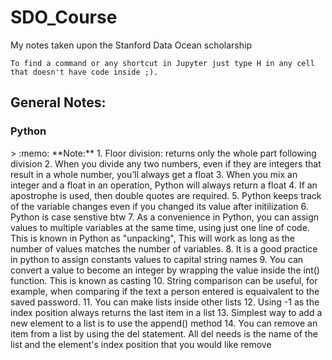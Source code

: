# SDO_Course
My notes taken upon the Stanford Data Ocean scholarship

`To find a command or any shortcut in Jupyter just type H in any cell that doesn't have code inside ;).`

## General Notes:
<h3>Python</h3>
> :memo: **Note:**
1. Floor division: returns only the whole part following division
2. When you divide any two numbers, even if they are integers that result in a whole number, you’ll always get a float
3. When you mix an integer and a float in an operation, Python will always return a float
4. If an apostrophe is used, then double quotes are required.
5. Python keeps track of the variable changes even if you changed its value after initilization
6. Python is case senstive btw
7. As a convenience in Python, you can assign values to multiple variables at the same time, using just one line of code. This is known in Python as "unpacking", This will work as long as the number of values matches the number of variables.
8. It is a good practice in python to assign constants values to capital string names
9. You can convert a value to become an integer by wrapping the value inside the int() function. This is known as casting
10. String comparison can be useful, for example, when comparing if the text a person entered is equaivalent to the saved password.
11. You can make lists inside other lists
12. Using -1 as the index position always returns the last item in a list
13. Simplest way to add a new element to a list is to use the append() method
14. You can remove an item from a list by using the del statement.  All del needs is the name of the list and the element's index position that you would like remove

